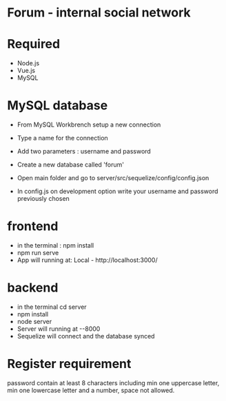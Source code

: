 # Forum - internal social network

# Required

 - Node.js
 - Vue.js
 - MySQL

# MySQL database

 - From MySQL Workbrench setup a new connection
 - Type a name for the connection
 - Add two parameters : username and password
 - Create a new database called 'forum'

 - Open main folder and go to server/src/sequelize/config/config.json
 - In config.js on development option write your username and password previously chosen

# frontend

 - in the terminal  : npm install
 -  npm run serve
 - App will running at: Local - http://localhost:3000/

#  backend

 - in the terminal cd server
 - npm install
 -  node server
 - Server will running at --8000 
 - Sequelize will connect and the database synced

# Register requirement

 password  contain at least 8 characters including min one uppercase letter, min one lowercase letter and a number, space not allowed.
 
